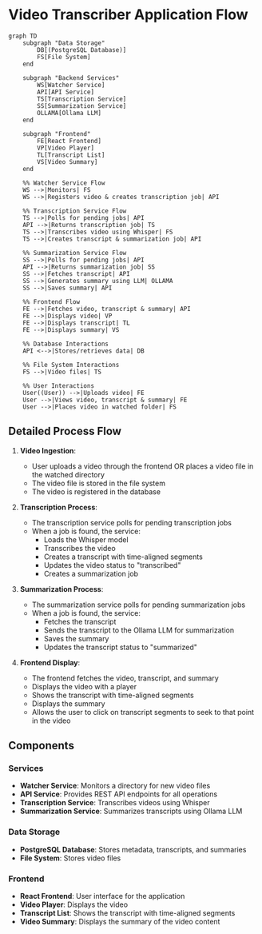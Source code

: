 # Video Transcriber Application Flow

```mermaid
graph TD
    subgraph "Data Storage"
        DB[(PostgreSQL Database)]
        FS[File System]
    end

    subgraph "Backend Services"
        WS[Watcher Service]
        API[API Service]
        TS[Transcription Service]
        SS[Summarization Service]
        OLLAMA[Ollama LLM]
    end

    subgraph "Frontend"
        FE[React Frontend]
        VP[Video Player]
        TL[Transcript List]
        VS[Video Summary]
    end

    %% Watcher Service Flow
    WS -->|Monitors| FS
    WS -->|Registers video & creates transcription job| API

    %% Transcription Service Flow
    TS -->|Polls for pending jobs| API
    API -->|Returns transcription job| TS
    TS -->|Transcribes video using Whisper| FS
    TS -->|Creates transcript & summarization job| API

    %% Summarization Service Flow
    SS -->|Polls for pending jobs| API
    API -->|Returns summarization job| SS
    SS -->|Fetches transcript| API
    SS -->|Generates summary using LLM| OLLAMA
    SS -->|Saves summary| API

    %% Frontend Flow
    FE -->|Fetches video, transcript & summary| API
    FE -->|Displays video| VP
    FE -->|Displays transcript| TL
    FE -->|Displays summary| VS

    %% Database Interactions
    API <-->|Stores/retrieves data| DB

    %% File System Interactions
    FS -->|Video files| TS

    %% User Interactions
    User((User)) -->|Uploads video| FE
    User -->|Views video, transcript & summary| FE
    User -->|Places video in watched folder| FS
```

## Detailed Process Flow

1. **Video Ingestion**:

   - User uploads a video through the frontend OR places a video file in the watched directory
   - The video file is stored in the file system
   - The video is registered in the database

2. **Transcription Process**:

   - The transcription service polls for pending transcription jobs
   - When a job is found, the service:
     - Loads the Whisper model
     - Transcribes the video
     - Creates a transcript with time-aligned segments
     - Updates the video status to "transcribed"
     - Creates a summarization job

3. **Summarization Process**:

   - The summarization service polls for pending summarization jobs
   - When a job is found, the service:
     - Fetches the transcript
     - Sends the transcript to the Ollama LLM for summarization
     - Saves the summary
     - Updates the transcript status to "summarized"

4. **Frontend Display**:
   - The frontend fetches the video, transcript, and summary
   - Displays the video with a player
   - Shows the transcript with time-aligned segments
   - Displays the summary
   - Allows the user to click on transcript segments to seek to that point in the video

## Components

### Services

- **Watcher Service**: Monitors a directory for new video files
- **API Service**: Provides REST API endpoints for all operations
- **Transcription Service**: Transcribes videos using Whisper
- **Summarization Service**: Summarizes transcripts using Ollama LLM

### Data Storage

- **PostgreSQL Database**: Stores metadata, transcripts, and summaries
- **File System**: Stores video files

### Frontend

- **React Frontend**: User interface for the application
- **Video Player**: Displays the video
- **Transcript List**: Shows the transcript with time-aligned segments
- **Video Summary**: Displays the summary of the video content
